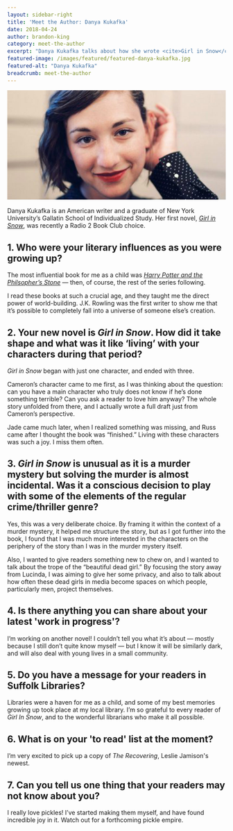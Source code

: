 ```yaml
---
layout: sidebar-right
title: 'Meet the Author: Danya Kukafka'
date: 2018-04-24
author: brandon-king
category: meet-the-author
excerpt: "Danya Kukafka talks about how she wrote <cite>Girl in Snow</cite> and the influence of Harry Potter on her writing career."
featured-image: /images/featured/featured-danya-kukafka.jpg
featured-alt: "Danya Kukafka"
breadcrumb: meet-the-author
---
```


![Danya Kukafka](/images/featured/featured-danya-kukafka.jpg)

Danya Kukafka is an American writer and a graduate of New York University’s Gallatin School of Individualized Study. Her first novel, [<cite>Girl in Snow</cite>](https://suffolk.spydus.co.uk/cgi-bin/spydus.exe/ENQ/OPAC/BIBENQ?BRN=2309671), was recently a Radio 2 Book Club choice.

## 1. Who were your literary influences as you were growing up?

The most influential book for me as a child was [<cite>Harry Potter and the Philsopher’s Stone</cite>](https://suffolk.spydus.co.uk/cgi-bin/spydus.exe/ENQ/OPAC/BIBENQ?BRN=2165228) — then, of course, the rest of the series following.

I read these books at such a crucial age, and they taught me the direct power of world-building. J.K. Rowling was the first writer to show me that it’s possible to completely fall into a universe of someone else’s creation.

## 2. Your new novel is <cite>Girl in Snow</cite>. How did it take shape and what was it like ‘living’ with your characters during that period?

<cite>Girl in Snow</cite> began with just one character, and ended with three.

Cameron’s character came to me first, as I was thinking about the question: can you have a main character who truly does not know if he’s done something terrible? Can you ask a reader to love him anyway? The whole story unfolded from there, and I actually wrote a full draft just from Cameron’s perspective.

Jade came much later, when I realized something was missing, and Russ came after I thought the book was “finished.” Living with these characters was such a joy. I miss them often.

## 3. <cite>Girl in Snow</cite> is unusual as it is a murder mystery but solving the murder is almost incidental. Was it a conscious decision to play with some of the elements of the regular crime/thriller genre?

Yes, this was a very deliberate choice. By framing it within the context of a murder mystery, it helped me structure the story, but as I got further into the book, I found that I was much more interested in the characters on the periphery of the story than I was in the murder mystery itself.

Also, I wanted to give readers something new to chew on, and I wanted to talk about the trope of the “beautiful dead girl.” By focusing the story away from Lucinda, I was aiming to give her some privacy, and also to talk about how often these dead girls in media become spaces on which people, particularly men, project themselves.

## 4. Is there anything you can share about your latest 'work in progress'?

I’m working on another novel! I couldn’t tell you what it’s about — mostly because I still don’t quite know myself — but I know it will be similarly dark, and will also deal with young lives in a small community.

## 5. Do you have a message for your readers in Suffolk Libraries?

Libraries were a haven for me as a child, and some of my best memories growing up took place at my local library. I’m so grateful to every reader of <cite>Girl In Snow</cite>, and to the wonderful librarians who make it all possible.

## 6. What is on your 'to read' list at the moment?

I’m very excited to pick up a copy of <cite>The Recovering</cite>, Leslie Jamison's newest.

## 7. Can you tell us one thing that your readers may not know about you?

I really love pickles! I’ve started making them myself, and have found incredible joy in it. Watch out for a forthcoming pickle empire.
